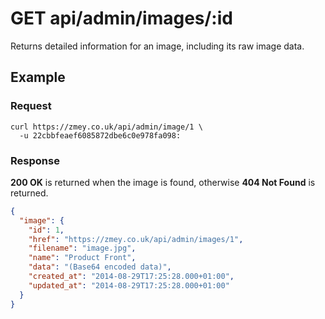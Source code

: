 # GET api/admin/images/:id

Returns detailed information for an image, including its raw image data.

## Example

### Request

```
curl https://zmey.co.uk/api/admin/image/1 \
  -u 22cbbfeaef6085872dbe6c0e978fa098:
```

### Response

**200 OK** is returned when the image is found, otherwise **404 Not Found** is
returned.

```json
{
  "image": {
    "id": 1,
    "href": "https://zmey.co.uk/api/admin/images/1",
    "filename": "image.jpg",
    "name": "Product Front",
    "data": "(Base64 encoded data)",
    "created_at": "2014-08-29T17:25:28.000+01:00",
    "updated_at": "2014-08-29T17:25:28.000+01:00"
  }
}
```
